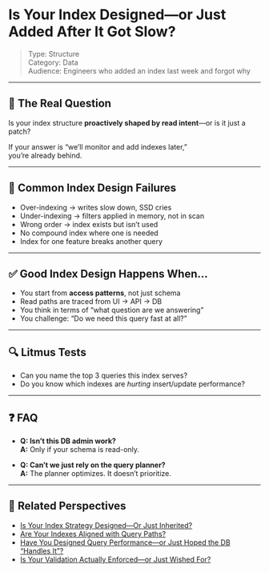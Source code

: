 # Is Your Index Designed—or Just Added After It Got Slow?

> Type: Structure  
> Category: Data  
> Audience: Engineers who added an index last week and forgot why

---

## 🎯 The Real Question

Is your index structure **proactively shaped by read intent**—or is it just a patch?

If your answer is “we’ll monitor and add indexes later,”  
you’re already behind.

---

## 🚨 Common Index Design Failures

- Over-indexing → writes slow down, SSD cries  
- Under-indexing → filters applied in memory, not in scan  
- Wrong order → index exists but isn’t used  
- No compound index where one is needed  
- Index for one feature breaks another query

---

## ✅ Good Index Design Happens When…

- You start from **access patterns**, not just schema  
- Read paths are traced from UI → API → DB  
- You think in terms of “what question are we answering”  
- You challenge: “Do we need this query fast at all?”

---

## 🔍 Litmus Tests

- Can you name the top 3 queries this index serves?  
- Do you know which indexes are *hurting* insert/update performance?

---

## ❓ FAQ

- **Q: Isn’t this DB admin work?**  
  **A:** Only if your schema is read-only.

- **Q: Can’t we just rely on the query planner?**  
  **A:** The planner optimizes. It doesn’t prioritize.

---

## 🔗 Related Perspectives

- [Is Your Index Strategy Designed—Or Just Inherited?](indexing-strategy.md)
- [Are Your Indexes Aligned with Query Paths?](../performance/indexing-paths.md)
- [Have You Designed Query Performance—or Just Hoped the DB “Handles It”?](../performance/db-index-optimization.md)
- [Is Your Validation Actually Enforced—or Just Wished For?](../domain/domain-validation.md)
